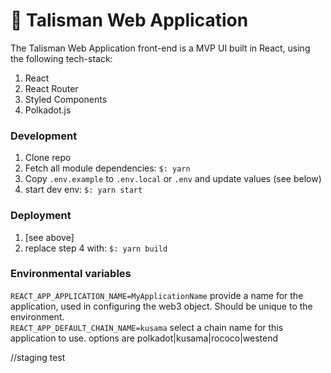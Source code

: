 # 🧿 Talisman Web Application

The Talisman Web Application front-end is a MVP UI built in React, using the following tech-stack:

1. React 
2. React Router
3. Styled Components
4. Polkadot.js

### Development

1. Clone repo  
2. Fetch all module dependencies: `$: yarn`  
3. Copy `.env.example` to `.env.local` or `.env` and update values (see below)  
4. start dev env: `$: yarn start`

### Deployment
1. [see above]
2. replace step 4 with: `$: yarn build`

### Environmental variables
`REACT_APP_APPLICATION_NAME=MyApplicationName` provide a name for the application, used in configuring the web3 object. Should be unique to the environment.  
`REACT_APP_DEFAULT_CHAIN_NAME=kusama` select a chain name for this application to use. options are polkadot|kusama|rococo|westend

//staging test